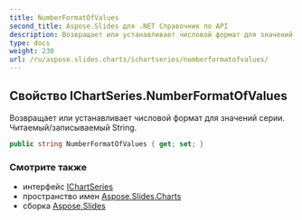```yaml
---
title: NumberFormatOfValues
second_title: Aspose.Slides для .NET Справочник по API
description: Возвращает или устанавливает числовой формат для значений серии. Читаемый/записываемый String.
type: docs
weight: 230
url: /ru/aspose.slides.charts/ichartseries/numberformatofvalues/
---
```


## Свойство IChartSeries.NumberFormatOfValues

Возвращает или устанавливает числовой формат для значений серии. Читаемый/записываемый String.

```csharp
public string NumberFormatOfValues { get; set; }
```

### Смотрите также

* интерфейс [IChartSeries](../../ichartseries)
* пространство имен [Aspose.Slides.Charts](../../ichartseries)
* сборка [Aspose.Slides](../../../)

<!-- DO NOT EDIT: сгенерировано xmldocmd для Aspose.Slides.dll -->